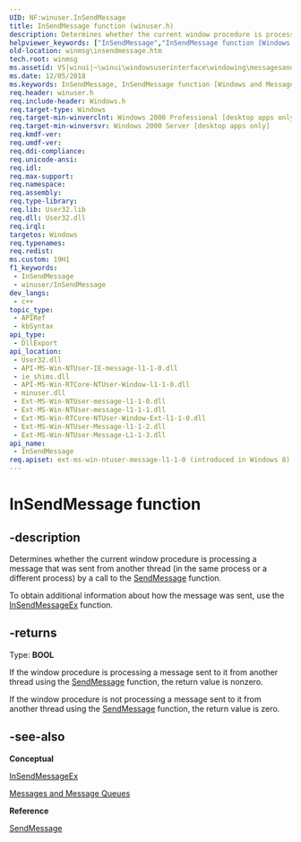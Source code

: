 ```yaml
---
UID: NF:winuser.InSendMessage
title: InSendMessage function (winuser.h)
description: Determines whether the current window procedure is processing a message that was sent from another thread (in the same process or a different process) by a call to the SendMessage function.
helpviewer_keywords: ["InSendMessage","InSendMessage function [Windows and Messages]","_win32_InSendMessage","_win32_insendmessage_cpp","winmsg.insendmessage","winui._win32_insendmessage","winuser/InSendMessage"]
old-location: winmsg\insendmessage.htm
tech.root: winmsg
ms.assetid: VS|winui|~\winui\windowsuserinterface\windowing\messagesandmessagequeues\messagesandmessagequeuesreference\messagesandmessagequeuesfunctions\insendmessage.htm
ms.date: 12/05/2018
ms.keywords: InSendMessage, InSendMessage function [Windows and Messages], _win32_InSendMessage, _win32_insendmessage_cpp, winmsg.insendmessage, winui._win32_insendmessage, winuser/InSendMessage
req.header: winuser.h
req.include-header: Windows.h
req.target-type: Windows
req.target-min-winverclnt: Windows 2000 Professional [desktop apps only]
req.target-min-winversvr: Windows 2000 Server [desktop apps only]
req.kmdf-ver: 
req.umdf-ver: 
req.ddi-compliance: 
req.unicode-ansi: 
req.idl: 
req.max-support: 
req.namespace: 
req.assembly: 
req.type-library: 
req.lib: User32.lib
req.dll: User32.dll
req.irql: 
targetos: Windows
req.typenames: 
req.redist: 
ms.custom: 19H1
f1_keywords:
 - InSendMessage
 - winuser/InSendMessage
dev_langs:
 - c++
topic_type:
 - APIRef
 - kbSyntax
api_type:
 - DllExport
api_location:
 - User32.dll
 - API-MS-Win-NTUser-IE-message-l1-1-0.dll
 - ie_shims.dll
 - API-MS-Win-RTCore-NTUser-Window-l1-1-0.dll
 - minuser.dll
 - Ext-MS-Win-NTUser-message-l1-1-0.dll
 - Ext-MS-Win-NTUser-message-l1-1-1.dll
 - Ext-MS-Win-RTCore-NTUser-Window-Ext-l1-1-0.dll
 - Ext-MS-Win-NTUser-Message-l1-1-2.dll
 - Ext-MS-Win-NTUser-Message-L1-1-3.dll
api_name:
 - InSendMessage
req.apiset: ext-ms-win-ntuser-message-l1-1-0 (introduced in Windows 8)
---
```


# InSendMessage function


## -description

Determines whether the current window procedure is processing a message that was sent from another thread (in the same process or a different process) by a call to the <a href="/windows/desktop/api/winuser/nf-winuser-sendmessage">SendMessage</a> function.

To obtain additional information about how the message was sent, use the <a href="/windows/desktop/api/winuser/nf-winuser-insendmessageex">InSendMessageEx</a> function.



## -returns

Type: <b>BOOL</b>

If the window procedure is processing a message sent to it from another thread using the <a href="/windows/desktop/api/winuser/nf-winuser-sendmessage">SendMessage</a> function, the return value is nonzero.

If the window procedure is not processing a message sent to it from another thread using the <a href="/windows/desktop/api/winuser/nf-winuser-sendmessage">SendMessage</a> function, the return value is zero.

## -see-also

<b>Conceptual</b>



<a href="/windows/desktop/api/winuser/nf-winuser-insendmessageex">InSendMessageEx</a>



<a href="/windows/desktop/winmsg/messages-and-message-queues">Messages and Message Queues</a>



<b>Reference</b>



<a href="/windows/desktop/api/winuser/nf-winuser-sendmessage">SendMessage</a>
